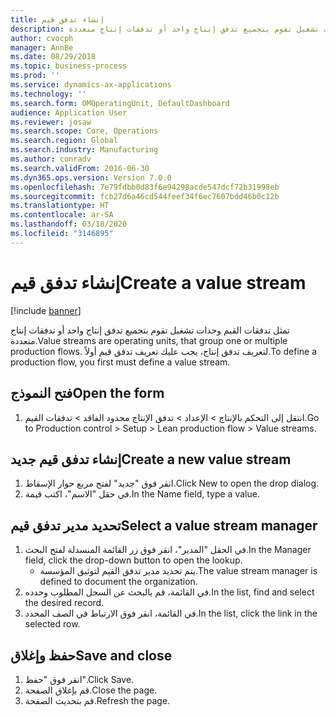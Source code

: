 ```yaml
---
title: إنشاء تدفق قيم
description: تمثل تدفقات القيم وحدات تشغيل تقوم بتجميع تدفق إنتاج واحد أو تدفقات إنتاج متعددة.
author: cvocph
manager: AnnBe
ms.date: 08/29/2018
ms.topic: business-process
ms.prod: ''
ms.service: dynamics-ax-applications
ms.technology: ''
ms.search.form: OMOperatingUnit, DefaultDashboard
audience: Application User
ms.reviewer: josaw
ms.search.scope: Core, Operations
ms.search.region: Global
ms.search.industry: Manufacturing
ms.author: conradv
ms.search.validFrom: 2016-06-30
ms.dyn365.ops.version: Version 7.0.0
ms.openlocfilehash: 7e79fdbb0d83f6e94298acde547dcf72b31998eb
ms.sourcegitcommit: fcb27d6a46cd544feef34f6ec7607bdd46b0c12b
ms.translationtype: HT
ms.contentlocale: ar-SA
ms.lasthandoff: 03/18/2020
ms.locfileid: "3146895"
---
```

# <a name="create-a-value-stream"></a><span data-ttu-id="888ec-103">إنشاء تدفق قيم</span><span class="sxs-lookup"><span data-stu-id="888ec-103">Create a value stream</span></span>

[!include [banner](../../includes/banner.md)]

<span data-ttu-id="888ec-104">تمثل تدفقات القيم وحدات تشغيل تقوم بتجميع تدفق إنتاج واحد أو تدفقات إنتاج متعددة.</span><span class="sxs-lookup"><span data-stu-id="888ec-104">Value streams are operating units, that group one or multiple production flows.</span></span> <span data-ttu-id="888ec-105">لتعريف تدفق إنتاج، يجب عليك تعريف تدفق قيم أولاً.</span><span class="sxs-lookup"><span data-stu-id="888ec-105">To define a production flow, you first must define a value stream.</span></span>


## <a name="open-the-form"></a><span data-ttu-id="888ec-106">فتح النموذج</span><span class="sxs-lookup"><span data-stu-id="888ec-106">Open the form</span></span>
1. <span data-ttu-id="888ec-107">انتقل إلى التحكم بالإنتاج > الإعداد > تدفق الإنتاج محدود الفاقد > تدفقات القيم.</span><span class="sxs-lookup"><span data-stu-id="888ec-107">Go to Production control > Setup > Lean production flow > Value streams.</span></span>

## <a name="create-a-new-value-stream"></a><span data-ttu-id="888ec-108">إنشاء تدفق قيم جديد</span><span class="sxs-lookup"><span data-stu-id="888ec-108">Create a new value stream</span></span>
1. <span data-ttu-id="888ec-109">انقر فوق "جديد" لفتح مربع حوار الإسقاط‬.</span><span class="sxs-lookup"><span data-stu-id="888ec-109">Click New to open the drop dialog.</span></span>
2. <span data-ttu-id="888ec-110">في حقل "الاسم"، اكتب قيمة.</span><span class="sxs-lookup"><span data-stu-id="888ec-110">In the Name field, type a value.</span></span>

## <a name="select-a-value-stream-manager"></a><span data-ttu-id="888ec-111">تحديد مدير تدفق قيم</span><span class="sxs-lookup"><span data-stu-id="888ec-111">Select a value stream manager</span></span>
1. <span data-ttu-id="888ec-112">في الحقل "المدير"، انقر فوق زر القائمة المنسدلة لفتح البحث.</span><span class="sxs-lookup"><span data-stu-id="888ec-112">In the Manager field, click the drop-down button to open the lookup.</span></span>
    * <span data-ttu-id="888ec-113">يتم تحديد مدير تدفق القيم لتوثيق المؤسسة.</span><span class="sxs-lookup"><span data-stu-id="888ec-113">The value stream manager is defined to document the organization.</span></span>  
2. <span data-ttu-id="888ec-114">في القائمة، قم بالبحث عن السجل المطلوب وحدده.</span><span class="sxs-lookup"><span data-stu-id="888ec-114">In the list, find and select the desired record.</span></span>
3. <span data-ttu-id="888ec-115">في القائمة، انقر فوق الارتباط في الصف المحدد.</span><span class="sxs-lookup"><span data-stu-id="888ec-115">In the list, click the link in the selected row.</span></span>

## <a name="save-and-close"></a><span data-ttu-id="888ec-116">حفظ وإغلاق</span><span class="sxs-lookup"><span data-stu-id="888ec-116">Save and close</span></span>
1. <span data-ttu-id="888ec-117">انقر فوق "حفظ".</span><span class="sxs-lookup"><span data-stu-id="888ec-117">Click Save.</span></span>
2. <span data-ttu-id="888ec-118">قم بإغلاق الصفحة.</span><span class="sxs-lookup"><span data-stu-id="888ec-118">Close the page.</span></span>
3. <span data-ttu-id="888ec-119">قم بتحديث الصفحة.</span><span class="sxs-lookup"><span data-stu-id="888ec-119">Refresh the page.</span></span>

